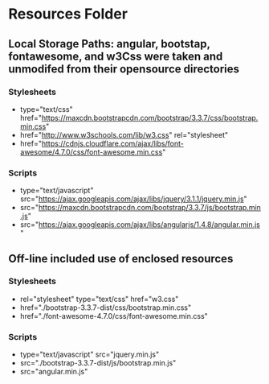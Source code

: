 # Resources Folder
## Local Storage Paths:  angular, bootstap, fontawesome, and w3Css were taken and unmodifed from their opensource directories

### Stylesheets

* type="text/css" href="https://maxcdn.bootstrapcdn.com/bootstrap/3.3.7/css/bootstrap.min.css"
* href="http://www.w3schools.com/lib/w3.css" rel="stylesheet"
* href="https://cdnjs.cloudflare.com/ajax/libs/font-awesome/4.7.0/css/font-awesome.min.css"

### Scripts
* type="text/javascript" src="https://ajax.googleapis.com/ajax/libs/jquery/3.1.1/jquery.min.js"
* src="https://maxcdn.bootstrapcdn.com/bootstrap/3.3.7/js/bootstrap.min.js"
* src="https://ajax.googleapis.com/ajax/libs/angularjs/1.4.8/angular.min.js"
  

## Off-line included use of enclosed resources

### Stylesheets

* rel="stylesheet" type="text/css" href="w3.css"
* href="./bootstrap-3.3.7-dist/css/bootstrap.min.css"
* href="./font-awesome-4.7.0/css/font-awesome.min.css"

### Scripts

* type="text/javascript" src="jquery.min.js"
* src="./bootstrap-3.3.7-dist/js/bootstrap.min.js"
* src="angular.min.js"

